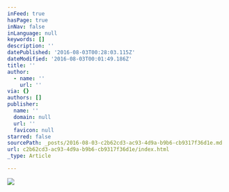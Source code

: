 ```yaml
---
inFeed: true
hasPage: true
inNav: false
inLanguage: null
keywords: []
description: ''
datePublished: '2016-08-03T00:28:03.115Z'
dateModified: '2016-08-03T00:01:49.186Z'
title: ''
author:
  - name: ''
    url: ''
via: {}
authors: []
publisher:
  name: ''
  domain: null
  url: ''
  favicon: null
starred: false
sourcePath: _posts/2016-08-03-c2b62cd3-ac93-4d9a-b9b6-cb9317f36d1e.md
url: c2b62cd3-ac93-4d9a-b9b6-cb9317f36d1e/index.html
_type: Article

---
```

![](https://the-grid-user-content.s3-us-west-2.amazonaws.com/87bbf713-d230-4903-a56f-70cc475848ec.png)